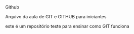 Github

Arquivo da aula de GIT e GITHUB para iniciantes

este é um repositório teste para ensinar como GIT funciona
